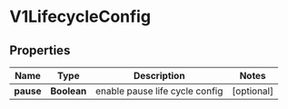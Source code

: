 # V1LifecycleConfig

## Properties
Name | Type | Description | Notes
------------ | ------------- | ------------- | -------------
**pause** | **Boolean** | enable pause life cycle config |  [optional]
